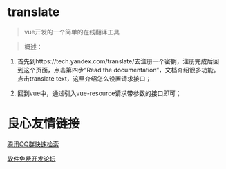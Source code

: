 # translate

> vue开发的一个简单的在线翻译工具

> 概述：
1. 首先到https://tech.yandex.com/translate/去注册一个密钥，注册完成后回到这个页面，点击第四步“Read the documentation”，文档介绍很多功能。点击translate text，这里介绍怎么设置请求接口；

1. 回到vue中，通过引入vue-resource请求带参数的接口即可；


 # 良心友情链接

[腾讯QQ群快速检索](http://u.720life.cn/s/8cf73f7c)

[软件免费开发论坛](http://u.720life.cn/s/bbb01dc0)